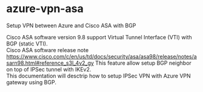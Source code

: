 # azure-vpn-asa
Setup VPN between Azure and Cisco ASA with BGP

Cisco ASA software version 9.8 support Virtual Tunnel Interface (VTI) with BGP (static VTI). <br>
Cisco ASA software release note https://www.cisco.com/c/en/us/td/docs/security/asa/asa98/release/notes/asarn98.html#reference_s3l_4v2_gy
This feature allow setup BGP neighbor on top of IPSec tunnel with IKEv2. <br>
This documentation will desctrip how to setup IPSec VPN with Azure VPN gateway using BGP. <br>
